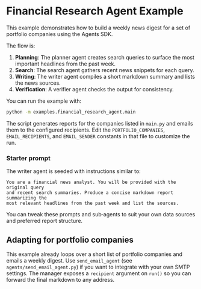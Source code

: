 # Financial Research Agent Example

This example demonstrates how to build a weekly news digest for a set of portfolio companies using the Agents SDK.

The flow is:

1. **Planning**: The planner agent creates search queries to surface the most important headlines from the past week.
2. **Search**: The search agent gathers recent news snippets for each query.
3. **Writing**: The writer agent compiles a short markdown summary and lists the news sources.
4. **Verification**: A verifier agent checks the output for consistency.

You can run the example with:

```bash
python -m examples.financial_research_agent.main
```

The script generates reports for the companies listed in `main.py` and emails
them to the configured recipients.
Edit the `PORTFOLIO_COMPANIES`, `EMAIL_RECIPIENTS`, and `EMAIL_SENDER`
constants in that file to customize the run.

### Starter prompt

The writer agent is seeded with instructions similar to:

```
You are a financial news analyst. You will be provided with the original query
and recent search summaries. Produce a concise markdown report summarizing the
most relevant headlines from the past week and list the sources.
```

You can tweak these prompts and sub‑agents to suit your own data sources and preferred report structure.

## Adapting for portfolio companies

This example already loops over a short list of portfolio companies and emails
a weekly digest. Use `send_email_agent` (see `agents/send_email_agent.py`) if
you want to integrate with your own SMTP settings. The manager exposes a
`recipient` argument on `run()` so you can forward the final markdown to any
address.
